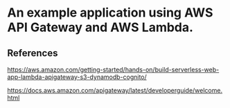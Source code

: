 # An example application using AWS API Gateway and AWS Lambda.

## References

https://aws.amazon.com/getting-started/hands-on/build-serverless-web-app-lambda-apigateway-s3-dynamodb-cognito/

https://docs.aws.amazon.com/apigateway/latest/developerguide/welcome.html

